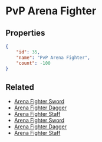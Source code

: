 # PvP Arena Fighter

<no description available>

## Properties

```json
{
    "id": 35,
    "name": "PvP Arena Fighter",
    "count": -100
}
```

## Related

- [Arena Fighter Sword](../items/831-arena-fighter-sword.md)
- [Arena Fighter Dagger](../items/832-arena-fighter-dagger.md)
- [Arena Fighter Staff](../items/833-arena-fighter-staff.md)
- [Arena Fighter Sword](../items/834-arena-fighter-sword.md)
- [Arena Fighter Dagger](../items/835-arena-fighter-dagger.md)
- [Arena Fighter Staff](../items/836-arena-fighter-staff.md)

